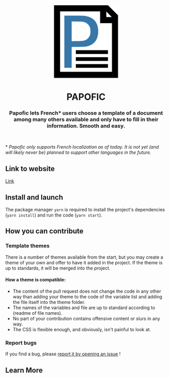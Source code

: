 <div align="center"><img src="papofic_logo.png" alt="papofic_logo" width="200px" height="auto">

# PAPOFIC

### Papofic lets French\* users choose a template of a document among many others available and only have to fill in their information. Smooth and easy.

</div>

<br />

\* _Papofic only supports French localization as of today. It is not yet (and will likely never be) planned to support other languages in the future._

## Link to website

[Link](http://localhost:3000/)

## Install and launch

The package manager `yarn` is required to install the project's dependencies (`yarn install`) and run the code (`yarn start`).

## How you can contribute

### Template themes

There is a number of themes available from the start, but you may create a theme of your own and offer to have it added in the project. If the theme is up to standards, it will be merged into the project.

#### How a theme is compatible:

- The content of the pull request does not change the code in any other way than adding your theme to the code of the variable list and adding the file itself into the theme folder.
- The names of the variables and file are up to standard according to (readme of file names).
- No part of your contribution contains offensive content or slurs in any way.
- The CSS is flexible enough, and obviously, isn't painful to look at.

### Report bugs

If you find a bug, please [report it by opening an issue](https://github.com/angelinopersia/papofic/issues/new) !

## Learn More
